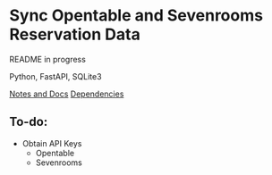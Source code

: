 # Sync Opentable and Sevenrooms Reservation Data
README in progress

Python, FastAPI, SQLite3

[Notes and Docs](notes.md)
[Dependencies](requirements.txt)


## To-do:
- Obtain API Keys
  - Opentable
  - Sevenrooms
